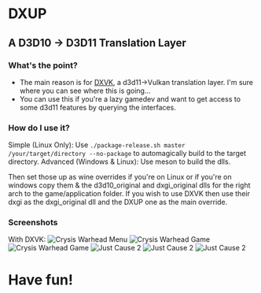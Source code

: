 # DXUP
## A D3D10 -> D3D11 Translation Layer

### What's the point?
 - The main reason is for [DXVK](https://github.com/doitsujin/dxvk), a d3d11->Vulkan translation layer. I'm sure where you can see where this is going...
 - You can use this if you're a lazy gamedev and want to get access to some d3d11 features by querying the interfaces.

### How do I use it?
Simple (Linux Only):
Use ``./package-release.sh master /your/target/directory --no-package`` to automagically build to the target directory.
Advanced (Windows & Linux):
Use meson to build the dlls.

Then set those up as wine overrides if you're on Linux or if you're on windows copy them & the d3d10_original and dxgi_original dlls for the right arch to the game/application folder.
If you wish to use DXVK then use their dxgi as the dxgi_original dll and the DXUP one as the main override.

### Screenshots

With DXVK:
![Crysis Warhead Menu](https://i.imgur.com/q1l2gLb.png)
![Crysis Warhead Game](https://i.imgur.com/7yY5bZy.jpg)
![Crysis Warhead Game](https://i.imgur.com/eJbUdxK.jpg)
![Just Cause 2](https://i.imgur.com/mu57Z2O.jpg)
![Just Cause 2](https://i.imgur.com/Q6FoDvj.jpg)
![Just Cause 2](https://i.imgur.com/jGgGrYt.jpg)

# Have fun!
